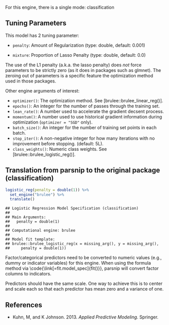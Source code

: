 


For this engine, there is a single mode: classification

## Tuning Parameters



This model has 2 tuning parameter:

- `penalty`: Amount of Regularization (type: double, default: 0.001)

- `mixture`: Proportion of Lasso Penalty (type: double, default: 0.0)

The use of the L1 penalty (a.k.a. the lasso penalty) does _not_ force parameters to be strictly zero (as it does in packages such as glmnet). The zeroing out of parameters is a specific feature the optimization method used in those packages.

Other engine arguments of interest: 

 - `optimizer()`: The optimization method. See [brulee::brulee_linear_reg()].
 - `epochs()`: An integer for the number of passes through the training set. 
 - `lean_rate()`: A number used to accelerate the gradient decsent process. 
 - `momentum()`: A number used to use historical gradient information during optimization  (`optimizer = "SGD"` only).
 - `batch_size()`: An integer for the number of training set points in each batch.
 - `stop_iter()`: A non-negative integer for how many iterations with no improvement before stopping. (default: 5L).
 - `class_weights()`: Numeric class weights. See [brulee::brulee_logistic_reg()].


## Translation from parsnip to the original package (classification)


```r
logistic_reg(penalty = double(1)) %>% 
  set_engine("brulee") %>% 
  translate()
```

```
## Logistic Regression Model Specification (classification)
## 
## Main Arguments:
##   penalty = double(1)
## 
## Computational engine: brulee 
## 
## Model fit template:
## brulee::brulee_logistic_reg(x = missing_arg(), y = missing_arg(), 
##     penalty = double(1))
```



Factor/categorical predictors need to be converted to numeric values (e.g., dummy or indicator variables) for this engine. When using the formula method via \\code{\\link[=fit.model_spec]{fit()}}, parsnip will convert factor columns to indicators.


Predictors should have the same scale. One way to achieve this is to center and 
scale each so that each predictor has mean zero and a variance of one.

## References

 - Kuhn, M, and K Johnson. 2013. _Applied Predictive Modeling_. Springer.
